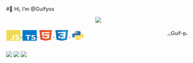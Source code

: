 #👋 Hi, I’m @Guifyos

<div align="center">
  <a href="https://github.com/Guifyos">
  <img height="180em" src="https://github-readme-stats.vercel.app/api?username=Guifyos&show_icons=true&theme=gruvbox&include_all_commits=true&count_private=true"/>

</div>
<div style="display: inline_block"><br>
  <img align="center" alt="Guif-Js" height="30" width="40" src="https://raw.githubusercontent.com/devicons/devicon/master/icons/javascript/javascript-plain.svg">
  <img align="center" alt="Guif-Ts" height="30" width="40" src="https://raw.githubusercontent.com/devicons/devicon/master/icons/typescript/typescript-plain.svg">
  <img align="center" alt="Guif-HTML" height="30" width="40" src="https://raw.githubusercontent.com/devicons/devicon/master/icons/html5/html5-original.svg">
  <img align="center" alt="Guif-CSS" height="30" width="40" src="https://raw.githubusercontent.com/devicons/devicon/master/icons/css3/css3-original.svg">
  <img align="center" alt="Guif-Python" height="30" width="40" src="https://raw.githubusercontent.com/devicons/devicon/master/icons/python/python-original.svg">
  <img align="right" alt="Guif-pic" height="150" style="border-radius:50px;" src="https://user-images.githubusercontent.com/98777565/208940315-623bfa44-22d8-4c75-8cba-754aa642f554.jpg?width=676&height=676">
</div>
  

  ##
 
<div> 
  <a href="https://instagram.com/Guifyos" target="_blank"><img src="https://img.shields.io/badge/-Instagram-%23E4405F?style=for-the-badge&logo=instagram&logoColor=white" target="_blank"></a>
  <a href = "mailto:guilhermefmouramoreira@gmail.com"><img src="https://img.shields.io/badge/-Gmail-%23333?style=for-the-badge&logo=gmail&logoColor=white" target="_blank"></a>
  <a href="https://www.linkedin.com/in/guilherme-francisco-moura-moreira-da-silva-24a51625b/" target="_blank"><img src="https://img.shields.io/badge/-LinkedIn-%230077B5?style=for-the-badge&logo=linkedin&logoColor=white" target="_blank"></a> 
 
</div>
